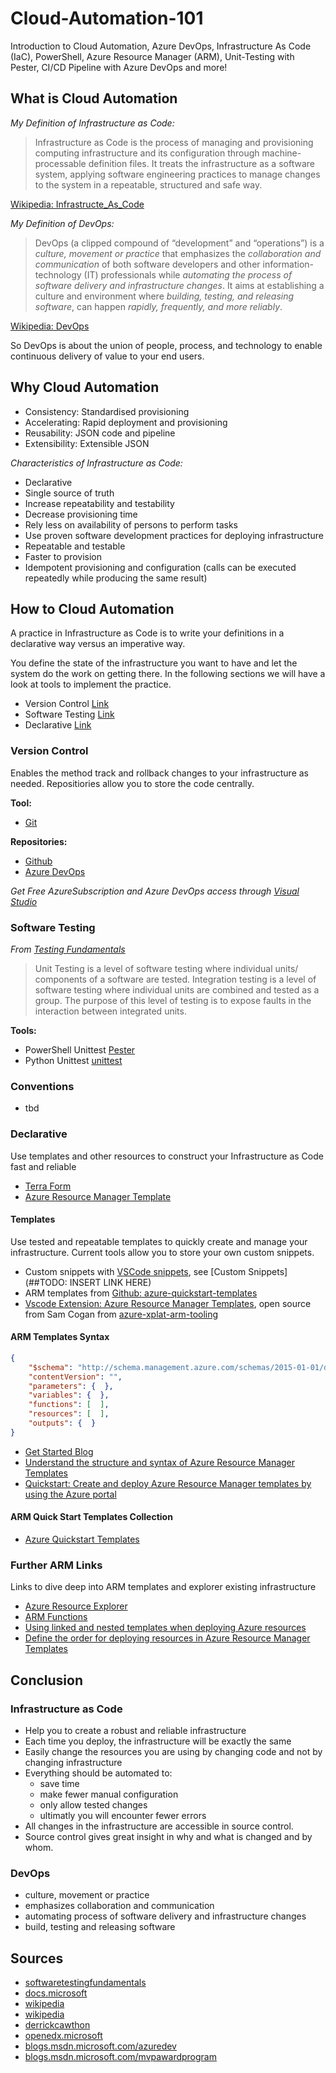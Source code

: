 # Cloud-Automation-101

 Introduction to Cloud Automation, Azure DevOps, Infrastructure As Code (IaC), PowerShell, Azure Resource Manager (ARM), Unit-Testing with Pester, CI/CD Pipeline with Azure DevOps and more!

## What is Cloud Automation

*My Definition of Infrastructure as Code:*

> Infrastructure as Code is the process of managing and provisioning computing infrastructure and its configuration through machine-processable definition files. It treats the infrastructure as a software system, applying software engineering practices to manage changes to the system in a repeatable, structured and safe way.

[Wikipedia: Infrastructe_As_Code](https://en.wikipedia.org/wiki/Infrastructure_as_Code)

*My Definition of DevOps:*

> DevOps (a clipped compound of “development” and “operations”) is a *culture, movement or practice* that emphasizes the *collaboration and communication* of both software developers and other information-technology (IT) professionals while *automating the process of software delivery and infrastructure changes*. It aims at establishing a culture and environment where *building, testing, and releasing software*, can happen *rapidly, frequently, and more reliably*.

[Wikipedia: DevOps](https://en.wikipedia.org/wiki/DevOps)

So DevOps is about the union of people, process, and technology to enable continuous delivery of value to your end users.

## Why Cloud Automation

- Consistency: Standardised provisioning
- Accelerating: Rapid deployment and provisioning
- Reusability: JSON code and pipeline
- Extensibility: Extensible JSON

*Characteristics of Infrastructure as Code:*

- Declarative
- Single source of truth
- Increase repeatability and testability
- Decrease provisioning time
- Rely less on availability of persons to perform tasks
- Use proven software development practices for deploying infrastructure
- Repeatable and testable
- Faster to provision
- Idempotent provisioning and configuration (calls can be executed repeatedly while producing the same result)

## How to Cloud Automation

A practice in Infrastructure as Code is to write your definitions in a declarative way versus an imperative way.

You define the state of the infrastructure you want to have and let the system do the work on getting there. In the following sections we will have a look at tools to implement the practice.

- Version Control [Link](##Version-Control)
- Software Testing [Link](##Software-Testing)
- Declarative [Link](##Version-Control)

### Version Control

Enables the method track and rollback changes to your infrastructure as needed. Repositiories allow you to store the code centrally.

**Tool:**

- [Git](https://git-scm.com/)

**Repositories:**

- [Github](https://github.com/)
- [Azure DevOps](https://dev.azure.com/)

*Get Free AzureSubscription and Azure DevOps access through [Visual Studio](http://my.visualstudio.com/)*

### Software Testing

*From [Testing Fundamentals](http://softwaretestingfundamentals.com/)*
>Unit Testing is a level of software testing where individual units/ components of a software are tested.
>Integration testing is a level of software testing where individual units are combined and tested as a group. The purpose of this level of testing is to expose faults in the interaction between integrated units.

**Tools:**

- PowerShell Unittest [Pester](https://github.com/pester/Pester)
- Python Unittest [unittest](https://docs.python.org/3/library/unittest.html)

### Conventions

- tbd

### Declarative

Use templates and other resources to construct your Infrastructure as Code fast and reliable

- [Terra Form](https://www.terraform.io/)
- [Azure Resource Manager Template](https://docs.microsoft.com/en-us/azure/azure-resource-manager/resource-group-authoring-templates)

#### Templates

Use tested and repeatable templates to quickly create and manage your infrastructure. Current tools allow you to store your own custom snippets.

- Custom snippets with [VSCode snippets](https://code.visualstudio.com/docs/editor/userdefinedsnippets), see [Custom Snippets](##TODO: INSERT LINK HERE)
- ARM templates from [Github: azure-quickstart-templates](https://github.com/Azure/azure-quickstart-templates)
- [Vscode Extension: Azure Resource Manager Templates](https://marketplace.visualstudio.com/items?itemName=samcogan.arm-snippets), open source from Sam Cogan from [azure-xplat-arm-tooling](https://github.com/Azure/azure-xplat-arm-tooling)

#### ARM Templates Syntax

```JSON
{
    "$schema": "http://schema.management.azure.com/schemas/2015-01-01/deploymentTemplate.json#",
    "contentVersion": "",
    "parameters": {  },
    "variables": {  },
    "functions": [  ],
    "resources": [  ],
    "outputs": {  }
}
```

- [Get Started Blog](https://blogs.msdn.microsoft.com/azuredev/2017/05/06/iac-on-azure-how-to-get-started-with-arm-template/)
- [Understand the structure and syntax of Azure Resource Manager Templates](https://docs.microsoft.com/en-us/azure/azure-resource-manager/resource-group-authoring-templates)
- [Quickstart: Create and deploy Azure Resource Manager templates by using the Azure portal](https://docs.microsoft.com/en-us/azure/azure-resource-manager/resource-manager-quickstart-create-templates-use-the-portal)

#### ARM Quick Start Templates Collection

- [Azure Quickstart Templates](https://azure.microsoft.com/en-us/resources/templates/)

### Further ARM Links

Links to dive deep into ARM templates and explorer existing infrastructure

- [Azure Resource Explorer](https://resources.azure.com/)
- [ARM Functions](https://github.com/Azure/azure-docs-json-samples/tree/master/azure-resource-manager/functions)
- [Using linked and nested templates when deploying Azure resources](https://docs.microsoft.com/en-us/azure/azure-resource-manager/resource-group-linked-templates)
- [Define the order for deploying resources in Azure Resource Manager Templates](https://docs.microsoft.com/en-us/azure/azure-resource-manager/resource-group-define-dependencies)

## Conclusion

### Infrastructure as Code

- Help you to create a robust and reliable infrastructure
- Each time you deploy, the infrastructure will be exactly the same
- Easily change the resources you are using by changing code and not by changing infrastructure
- Everything should be automated to:
  - save time
  - make fewer manual configuration
  - only allow tested changes
  - ultimatly you will encounter fewer errors
- All changes in the infrastructure are accessible in source control.
- Source control gives great insight in why and what is changed and by whom.

### DevOps

- culture, movement or practice
- emphasizes collaboration and communication
- automating process of software delivery and infrastructure changes
- build, testing and releasing software

## Sources

- [softwaretestingfundamentals](http://softwaretestingfundamentals.com/)
- [docs.microsoft](https://docs.microsoft.com/en-us/azure/azure-resource-manager/)
- [wikipedia](https://en.wikipedia.org/wiki/Infrastructure_as_Code)
- [wikipedia](https://en.wikipedia.org/wiki/DevOps)
- [derrickcawthon](http://derrickcawthon.com/2018/04/30/fast-start-infrastructure-as-code-using-azure-devtestlabs/)
- [openedx.microsoft](https://openedx.microsoft.com/courses/course-v1:Microsoft+DEVOPS200.2x+2018_T1/info)
- [blogs.msdn.microsoft.com/azuredev](https://blogs.msdn.microsoft.com/azuredev/2017/02/11/iac-on-azure-an-introduction-of-infrastructure-as-code-iac-with-azure-resource-manager-arm-template/)
- [blogs.msdn.microsoft.com/mvpawardprogram]( https://blogs.msdn.microsoft.com/mvpawardprogram/2018/02/13/infrastructure-as-code/)
